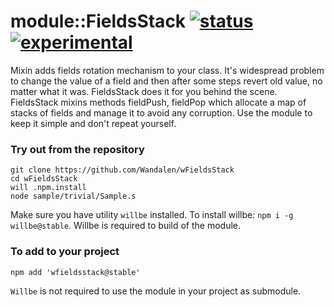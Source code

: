 
# module::FieldsStack [![status](https://github.com/Wandalen/wFieldsStack/actions/workflows/StandardPublish.yml/badge.svg)](https://github.com/Wandalen/wFieldsStack/actions/workflows/StandardPublish.yml) [![experimental](https://img.shields.io/badge/stability-experimental-orange.svg)](https://github.com/emersion/stability-badges#experimental)

Mixin adds fields rotation mechanism to your class. It's widespread problem to change the value of a field and then after some steps revert old value, no matter what it was. FieldsStack does it for you behind the scene. FieldsStack mixins methods fieldPush, fieldPop which allocate a map of stacks of fields and manage it to avoid any corruption. Use the module to keep it simple and don't repeat yourself.

### Try out from the repository

```
git clone https://github.com/Wandalen/wFieldsStack
cd wFieldsStack
will .npm.install
node sample/trivial/Sample.s
```

Make sure you have utility `willbe` installed. To install willbe: `npm i -g willbe@stable`. Willbe is required to build of the module.

### To add to your project

```
npm add 'wfieldsstack@stable'
```

`Willbe` is not required to use the module in your project as submodule.

